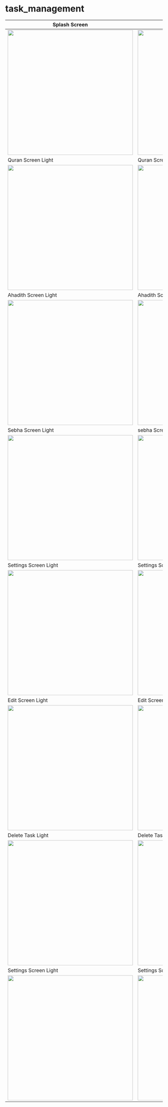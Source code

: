 # task_management

| Splash Screen | Splash Dark                       |
|------|-------------------------------------------|
|<img src="assets/images/splash.png" width="400">| <img src="assets/images/splash_dark.png" width="400"> |
| Quran Screen Light | Quran Screen Dark                       |
| <img src="assets/images/1.jpg" width="400"> | <img src="assets/images/8.jpg" width="400"> |
| Ahadith Screen Light |  Ahadith Screen Dark                       |
| <img src="assets/images/2.jpg" width="400"> | <img src="assets/images/10.jpg" width="400"> |
| Sebha Screen Light | sebha Screen Dark                       |
| <img src="assets/images/3.jpg" width="400"> | <img src="assets/images/11.jpg" width="400"> |
| Settings Screen Light | Settings Screen Dark                       |
| <img src="assets/images/4.jpg" width="400"> | <img src="assets/images/9.jpg" width="400"> |
| Edit Screen Light | Edit Screen Dark                       |
| <img src="assets/images/5.jpg" width="400"> | <img src="assets/images/12.jpg" width="400"> |
| Delete Task Light | Delete Task Dark                       |
| <img src="assets/images/6.jpg" width="400"> | <img src="assets/images/13.jpg" width="400"> |
| Settings Screen Light | Settings Screen Dark                       |
| <img src="assets/images/7.jpg" width="400"> | <img src="assets/images/14.jpg" width="400"> |
